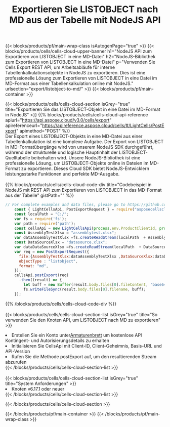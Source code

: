 ﻿---
title:  Exportieren Sie LISTOBJECT nach MD aus der Tabelle mit NodeJS API
description: Aspose.Cells Cloud REST API unterstützt den Export von Excel Dateien und internen Objekten in Formatdateien. SDK unterstützt Arten von Entwicklungssprachen. Dazu gehören Android, C#, Go, Java, NodeJS, Perl, PHP, Python, Ruby und Swift.
url: /de/nodejs/export/listobject-to-md/
---
{{< blocks/products/pf/main-wrap-class isAutogenPage="true" >}}
{{< blocks/products/cells/cells-cloud-upper-banner h1="NodeJS API zum Exportieren von LISTOBJECT in eine MD-Datei" h2="NodeJS-Bibliothek zum Exportieren von LISTOBJECT in eine MD-Datei" p="Verwenden Sie Cells Export REST API, um Arbeitsabläufe für interne Tabellenkalkulationsobjekte in NodeJS zu exportieren. Dies ist eine professionelle Lösung zum Exportieren von LISTOBJECT in eine Datei im MD-Format aus einer Tabellenkalkulation online mit NodeJS." urlsection="export/listobject-to-md/" >}}
{{< blocks/products/pf/main-container >}}

{{< blocks/products/cells/cells-cloud-section isGrey="true" title="Exportieren Sie das LISTOBJECT-Objekt in eine Datei im MD-Format in NodeJS" >}}
{{% blocks/products/cells/cells-cloud-api-reference apiurl="https://api.aspose.cloud/v3.0/cells/export" apireferenceurl="https://apireference.aspose.cloud/cells/#/LightCells/PostExport" apimethod="POST" %}}
<br/>
Der Export eines LISTOBJECT-Objekts in eine MD-Datei aus einer Tabellenkalkulation ist eine komplexe Aufgabe. Der Export von LISTOBJECT in MD-Formatübergänge wird von unserem NodeJS SDK durchgeführt, während der strukturelle und logische Hauptinhalt der LISTOBJECT-Quelltabelle beibehalten wird. Unsere NodeJS-Bibliothek ist eine professionelle Lösung, um LISTOBJECT-Objekte online in Dateien im MD-Format zu exportieren. Dieses Cloud SDK bietet NodeJS-Entwicklern leistungsstarke Funktionen und perfekte MD-Ausgabe.
<br/>
<br/>
{{% blocks/products/cells/cells-cloud-code-div title="Codebeispiel in NodeJS mit REST API zum Exportieren von LISTOBJECT in das MD-Format aus der Tabelle" gistPath="" %}}
  
```js
// For complete examples and data files, please go to https://github.com/aspose-cells-cloud/aspose-cells-cloud-node/
    const { LightCellsApi, PostExportRequest } = require("asposecellscloud");
    const localPath = "C:/";
    var fs = require('fs');
    var path = require('path');
    const cellsApi = new LightCellsApi(process.env.ProductClientId, process.env.ProductClientSecret);
    const AssemblyTestXlsx = "assemblytest.xlsx";
    var dataAssemblyTestXlsx =fs.createReadStream(localPath  + AssemblyTestXlsx);
    const DataSourceXlsx = "datasource.xlsx";
    var dataDataSourceXlsx =fs.createReadStream(localPath  + DataSourceXlsx);
    var req = new PostExportRequest({
      file:{AssemblyTestXlsx:dataAssemblyTestXlsx ,DataSourceXlsx:dataDataSourceXlsx },
      objectType : "listobject",
      format: "md",
    });
    cellsApi.postExport(req)
      .then((result) => {
        let buff = new Buffer(result.body.files[0].fileContent, 'base64');
        fs.writeFileSync(result.body.files[0].filename, buff);
    });
```
   
{{% /blocks/products/cells/cells-cloud-code-div %}}
<br/>
<br/>
{{< blocks/products/cells/cells-cloud-section-list isGrey="true" title="So verwenden Sie den Knoten API, um LISTOBJECT nach MD zu exportieren" >}}
<li> Erstellen Sie ein Konto unter<a href="https://dashboard.aspose.cloud/">Armaturenbrett</a> um kostenlose API Kontingent- und Autorisierungsdetails zu erhalten</li>
<li>Initialisieren Sie CellsApi mit Client-ID, Client-Geheimnis, Basis-URL und API-Version</li>
<li>Rufen Sie die Methode postExport auf, um den resultierenden Stream abzurufen</li>
{{< /blocks/products/cells/cells-cloud-section-list >}}
<br/>
<br/>
{{< blocks/products/cells/cells-cloud-section-list isGrey="true" title="System Anforderungen" >}}
<li>Knoten v6.17.1 oder neuer</li>
{{< /blocks/products/cells/cells-cloud-section-list >}}

{{< /blocks/products/cells/cells-cloud-section >}}

{{< /blocks/products/pf/main-container >}}
{{< /blocks/products/pf/main-wrap-class >}}
